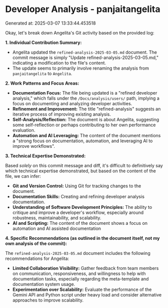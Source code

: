 # Developer Analysis - panjaitangelita
Generated at: 2025-03-07 13:33:44.453518

Okay, let's break down Angelita's Git activity based on the provided log:

**1. Individual Contribution Summary:**

*   Angelita updated the `refined-analysis-2025-03-05.md` document. The commit message is simply "Update refined-analysis-2025-03-05.md," indicating a modification to the file's content.
*   The update seems to primarily involve renaming the analysis from `panjaitangelita` to `Angelita`.

**2. Work Patterns and Focus Areas:**

*   **Documentation Focus:** The file being updated is a "refined developer analysis," which falls under the `/Docs/analysis/users/` path, implying a focus on documenting and analyzing developer activities.
*   **Refinement and Improvement:** The title "refined-analysis" suggests an iterative process of improving existing analysis.
*   **Self-Analysis/Reflection:** The document is about Angelita, suggesting some self-reflection or perhaps contributing to her own performance evaluation.
*   **Automation and AI Leveraging:** The content of the document mentions a "strong focus on documentation, automation, and leveraging AI to improve workflows".

**3. Technical Expertise Demonstrated:**

Based *solely* on this commit message and diff, it's difficult to definitively say which technical expertise demonstrated, but based on the content of the file, we can infer:

*   **Git and Version Control:**  Using Git for tracking changes to the document.
*   **Documentation Skills:**  Creating and refining developer analysis documentation.
*   **Understanding of Software Development Principles:** The ability to critique and improve a developer's workflow, especially around robustness, maintainability, and scalability.
*   **AI and Scripting:** The content of the document shows a focus on automation and AI assisted documentation

**4. Specific Recommendations (as outlined in the document itself, not my own analysis of the commit):**

The `refined-analysis-2025-03-05.md` document includes the following recommendations for Angelita:

*   **Limited Collaboration Visibility:** Gather feedback from team members on communication, responsiveness, and willingness to help with documentation tasks, especially regarding the meta-template and documentation system usage.
*   **Experimentation over Scalability:** Evaluate the performance of the Gemini API and Python script under heavy load and consider alternative approaches to improve scalability.

